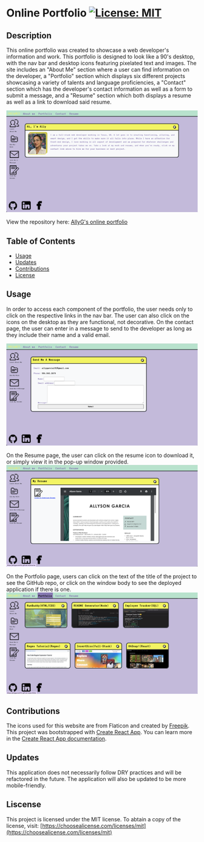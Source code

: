 # Online Portfolio [![License: MIT](https://img.shields.io/badge/License-MIT-yellow.svg)](https://opensource.org/licenses/MIT)

## Description

This online portfolio was created to showcase a web developer's information and work. This portfolio is designed to look like a 90's desktop, with the nav bar and desktop icons featuring pixelated text and images. The site includes an "About Me" section where a user can find information on the developer, a "Portfolio" section which displays six different projects showcasing a variety of talents and language proficiencies, a "Contact" section which has the developer's contact information as well as a form to submit a message, and a "Resume" section which both displays a resume as well as a link to download said resume.

![AllyG's online portfolio homepage](./screenshots/homepage.png)

View the repository here: [AllyG's online portfolio](https://allygarcia152.github.io/about)

## Table of Contents

- [Usage](#usage)
- [Updates](#updates)
- [Contributions](#contributions)
- [License](#license)

## Usage

In order to access each component of the portfolio, the user needs only to click on the respective links in the nav bar. The user can also click on the icons on the desktop as they are functional, not decorative. On the contact page, the user can enter in a message to send to the developer as long as they include their name and a valid email. 

![contact page screenshot](./screenshots/contact.png)

On the Resume page, the user can click on the resume icon to download it, or simply view it in the pop-up window provided. 
![resume page screenshot](./screenshots/resume.png)

On the Portfolio page, users can click on the text of the title of the project to see the GitHub repo, or click on the window body to see the deployed application if there is one.
![portfolio page screenshot](./screenshots/portfolio.png)

## Contributions

The icons used for this website are from Flaticon and created by [Freepik](https://www.flaticon.com/). This project was bootstrapped with [Create React App](https://github.com/facebook/create-react-app). You can learn more in the [Create React App documentation](https://facebook.github.io/create-react-app/docs/getting-started). 


## Updates

This application does not necessarily follow DRY practices and will be refactored in the future. The application will also be updated to be more mobile-friendly.

## Liscense

This project is licensed under the MIT license. To abtain a copy of the license, visit: [https://choosealicense.com/licenses/mit](https://choosealicense.com/licenses/mit)



